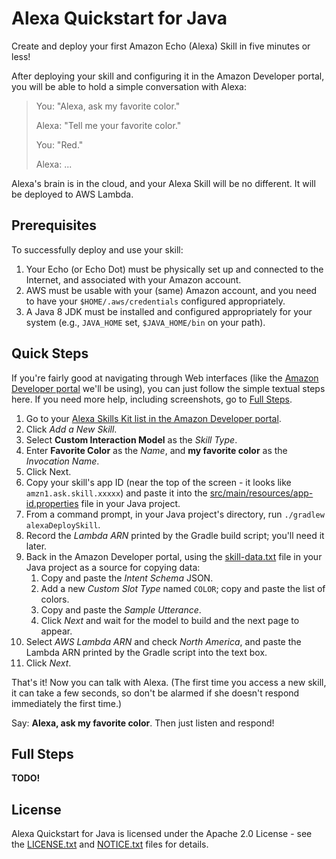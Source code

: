 # Alexa Quickstart for Java

Create and deploy your first Amazon Echo (Alexa) Skill in five minutes or less!

After deploying your skill and configuring it in the Amazon Developer portal,
you will be able to hold a simple conversation with Alexa:

> You: "Alexa, ask my favorite color."
> 
> Alexa: "Tell me your favorite color."
> 
> You: "Red."
> 
> Alexa: ...

Alexa's brain is in the cloud, and your Alexa Skill will be no different. It
will be deployed to AWS Lambda.

## Prerequisites

To successfully deploy and use your skill:
 
 1. Your Echo (or Echo Dot) must be physically set up and connected to the
    Internet, and associated with your Amazon account.
 1. AWS must be usable with your (same) Amazon account, and you need to have
    your `$HOME/.aws/credentials` configured appropriately.
 1. A Java 8 JDK must be installed and configured appropriately for your system
    (e.g., `JAVA_HOME` set, `$JAVA_HOME/bin` on your path).

## Quick Steps

If you're fairly good at navigating through Web interfaces (like the
[Amazon Developer portal](https://developer.amazon.com/) we'll be using), you
can just follow the simple textual steps here. If you need more help, including
screenshots, go to [Full Steps](#full-steps).

 1. Go to your
    [Alexa Skills Kit list in the Amazon Developer portal](https://developer.amazon.com/edw/home.html#/skills/list).
 1. Click *Add a New Skill*.
 1. Select **Custom Interaction Model** as the *Skill Type*.
 1. Enter **Favorite Color** as the *Name*, and **my favorite color** as the
    *Invocation Name*.
 1. Click Next.
 1. Copy your skill's app ID (near the top of the screen - it looks like
    `amzn1.ask.skill.xxxxx`) and paste it into the
    [src/main/resources/app-id.properties](src/main/resources/app-id.properties)
    file in your Java project.
 1. From a command prompt, in your Java project's directory, run
    `./gradlew alexaDeploySkill`.
 1. Record the *Lambda ARN* printed by the Gradle build script; you'll need it
    later.
 1. Back in the Amazon Developer portal, using the
    [skill-data.txt](skill-data.txt) file in your Java project as a source for
    copying data:
    1. Copy and paste the *Intent Schema* JSON.
    1. Add a new *Custom Slot Type* named `COLOR`; copy and paste the list of
       colors.
    1. Copy and paste the *Sample Utterance*.
    1. Click *Next* and wait for the model to build and the next page to appear.
 1. Select *AWS Lambda ARN* and check *North America*, and paste the Lambda ARN
    printed by the Gradle script into the text box.
 1. Click *Next*.

That's it! Now you can talk with Alexa. (The first time you access a new skill,
it can take a few seconds, so don't be alarmed if she doesn't respond
immediately the first time.)

Say: **Alexa, ask my favorite color**. Then just listen and respond!

## Full Steps

**TODO!**

## License

Alexa Quickstart for Java is licensed under the Apache 2.0 License - see the
[LICENSE.txt](LICENSE.txt) and [NOTICE.txt](NOTICE.txt) files for details.
